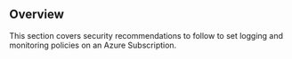 ## Overview

This section covers security recommendations to follow to set logging and
monitoring policies on an Azure Subscription.
